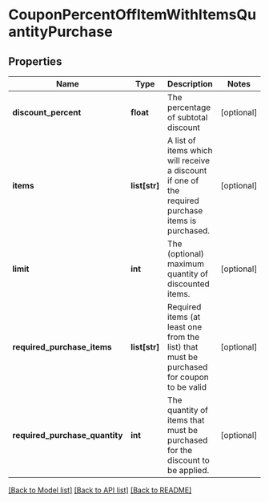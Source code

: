 # CouponPercentOffItemWithItemsQuantityPurchase

## Properties
Name | Type | Description | Notes
------------ | ------------- | ------------- | -------------
**discount_percent** | **float** | The percentage of subtotal discount | [optional] 
**items** | **list[str]** | A list of items which will receive a discount if one of the required purchase items is purchased. | [optional] 
**limit** | **int** | The (optional) maximum quantity of discounted items. | [optional] 
**required_purchase_items** | **list[str]** | Required items (at least one from the list) that must be purchased for coupon to be valid | [optional] 
**required_purchase_quantity** | **int** | The quantity of items that must be purchased for the discount to be applied. | [optional] 

[[Back to Model list]](../README.md#documentation-for-models) [[Back to API list]](../README.md#documentation-for-api-endpoints) [[Back to README]](../README.md)


